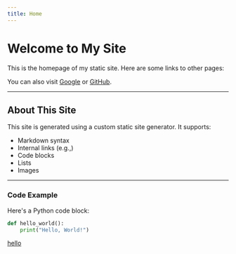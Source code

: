 ```yaml
---
title: Home
---
```

# Welcome to My Site

This is the homepage of my static site. Here are some links to other pages:

You can also visit [Google](https://www.google.com) or [GitHub](https://github.com).

---

## About This Site

This site is generated using a custom static site generator. It supports:

- Markdown syntax
- Internal links (e.g.,)
- Code blocks
- Lists
- Images

---

### Code Example

Here's a Python code block:

```python
def hello_world():
    print("Hello, World!")

```
[hello]('/notes/Note-2.html')

